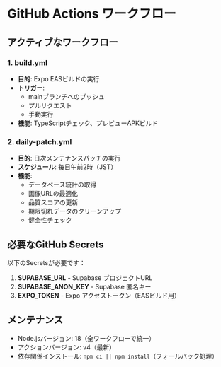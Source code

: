 # GitHub Actions ワークフロー

## アクティブなワークフロー

### 1. build.yml
- **目的**: Expo EASビルドの実行
- **トリガー**: 
  - mainブランチへのプッシュ
  - プルリクエスト
  - 手動実行
- **機能**: TypeScriptチェック、プレビューAPKビルド

### 2. daily-patch.yml
- **目的**: 日次メンテナンスパッチの実行
- **スケジュール**: 毎日午前2時（JST）
- **機能**: 
  - データベース統計の取得
  - 画像URLの最適化
  - 品質スコアの更新
  - 期限切れデータのクリーンアップ
  - 健全性チェック

## 必要なGitHub Secrets

以下のSecretsが必要です：

1. **SUPABASE_URL** - Supabase プロジェクトURL
2. **SUPABASE_ANON_KEY** - Supabase 匿名キー
3. **EXPO_TOKEN** - Expo アクセストークン（EASビルド用）

## メンテナンス

- Node.jsバージョン: 18（全ワークフローで統一）
- アクションバージョン: v4（最新）
- 依存関係インストール: `npm ci || npm install`（フォールバック処理）
